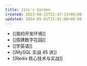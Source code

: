 ```yaml
---
title: 11ze's Garden
created: 2023-08-22T21:47:13+08:00
updated: 2024-05-01T15:01:00+08:00
---
```


- [[我的开发环境]]
- [[搭建数字花园]]
- [[学英语]]
- [[MySQL 实战 45 讲]]
- [[Redis 核心技术与实战]]
